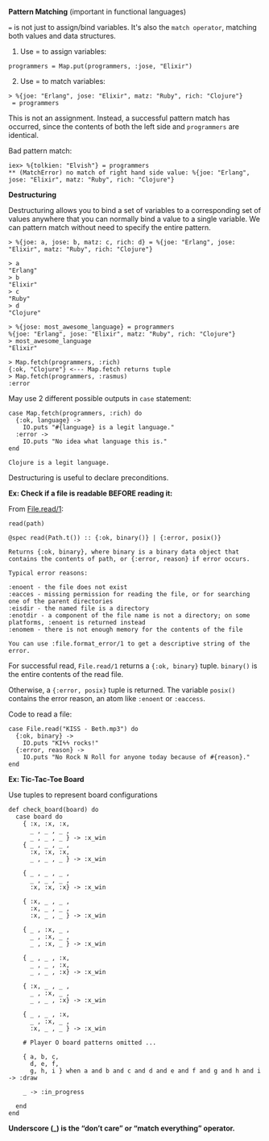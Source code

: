 **Pattern Matching** (important in functional languages)

`=` is not just to assign/bind variables. It's also the `match operator`, matching both values and data structures.

1. Use = to assign variables:
```
programmers = Map.put(programmers, :jose, "Elixir")
```
2. Use = to match variables:
```
> %{joe: "Erlang", jose: "Elixir", matz: "Ruby", rich: "Clojure"}
 = programmers
```
This is not an assignment. Instead, a successful pattern match has occurred, since the contents of both the left side and `programmers` are identical.

Bad pattern match:
```
iex> %{tolkien: "Elvish"} = programmers
** (MatchError) no match of right hand side value: %{joe: "Erlang", jose: "Elixir", matz: "Ruby", rich: "Clojure"}

```
**Destructuring**

Destructuring allows you to bind a set of variables to a corresponding set of values anywhere that you can normally bind a value to a single variable. We can pattern match without need to specify the entire pattern.

```
> %{joe: a, jose: b, matz: c, rich: d} = %{joe: "Erlang", jose: "Elixir", matz: "Ruby", rich: "Clojure"}

> a
"Erlang"
> b
"Elixir"
> c
"Ruby"
> d
"Clojure"

> %{jose: most_awesome_language} = programmers
%{joe: "Erlang", jose: "Elixir", matz: "Ruby", rich: "Clojure"}
> most_awesome_language
"Elixir"

> Map.fetch(programmers, :rich)
{:ok, "Clojure"} <--- Map.fetch returns tuple
> Map.fetch(programmers, :rasmus)
:error
```

May use 2 different possible outputs in `case` statement:
```
case Map.fetch(programmers, :rich) do
  {:ok, language} ->
    IO.puts "#{language} is a legit language."
  :error ->
    IO.puts "No idea what language this is."
end

Clojure is a legit language.
```
Destructuring is useful to declare preconditions.

**Ex: Check if a file is readable BEFORE reading it:**

From [File.read/1](https://hexdocs.pm/elixir/1.16/File.html#read/1):
```
read(path)

@spec read(Path.t()) :: {:ok, binary()} | {:error, posix()}

Returns {:ok, binary}, where binary is a binary data object that contains the contents of path, or {:error, reason} if error occurs.

Typical error reasons:

:enoent - the file does not exist
:eacces - missing permission for reading the file, or for searching one of the parent directories
:eisdir - the named file is a directory
:enotdir - a component of the file name is not a directory; on some platforms, :enoent is returned instead
:enomem - there is not enough memory for the contents of the file

You can use :file.format_error/1 to get a descriptive string of the error.
```
For successful read, `File.read/1` returns a `{:ok, binary}` tuple. `binary()` is the entire contents of the read file.

Otherwise, a `{:error, posix}` tuple is returned. The variable `posix()` contains the error reason, an atom like `:enoent` or `:eaccess`.

Code to read a file:
```
case File.read("KISS - Beth.mp3") do
  {:ok, binary} ->
    IO.puts "KIϟϟ rocks!"
  {:error, reason} ->
    IO.puts "No Rock N Roll for anyone today because of #{reason}."
end
```
**Ex: Tic-Tac-Toe Board**

Use tuples to represent board configurations
```
def check_board(board) do
  case board do
    { :x, :x, :x,
      _ , _ , _ ,
      _ , _ , _ } -> :x_win
    { _ , _ , _ ,
      :x, :x, :x,
      _ , _ , _ } -> :x_win

    { _ , _ , _ ,
      _ , _ , _ ,
      :x, :x, :x} -> :x_win

    { :x, _ , _ ,
      :x, _ , _ ,
      :x, _ , _ } -> :x_win

    { _ , :x, _ ,
      _ , :x, _ ,
      _ , :x, _ } -> :x_win

    { _ , _ , :x,
      _ , _ , :x,
      _ , _ , :x} -> :x_win

    { :x, _ , _ ,
      _ , :x, _ ,
      _ , _ , :x} -> :x_win

    { _ , _ , :x,
      _ , :x, _ ,
      :x, _ , _ } -> :x_win

    # Player O board patterns omitted ...

    { a, b, c,
      d, e, f,
      g, h, i } when a and b and c and d and e and f and g and h and i -> :draw

    _ -> :in_progress

  end
end
```
**Underscore (_) is the “don’t care” or “match everything” operator.**

